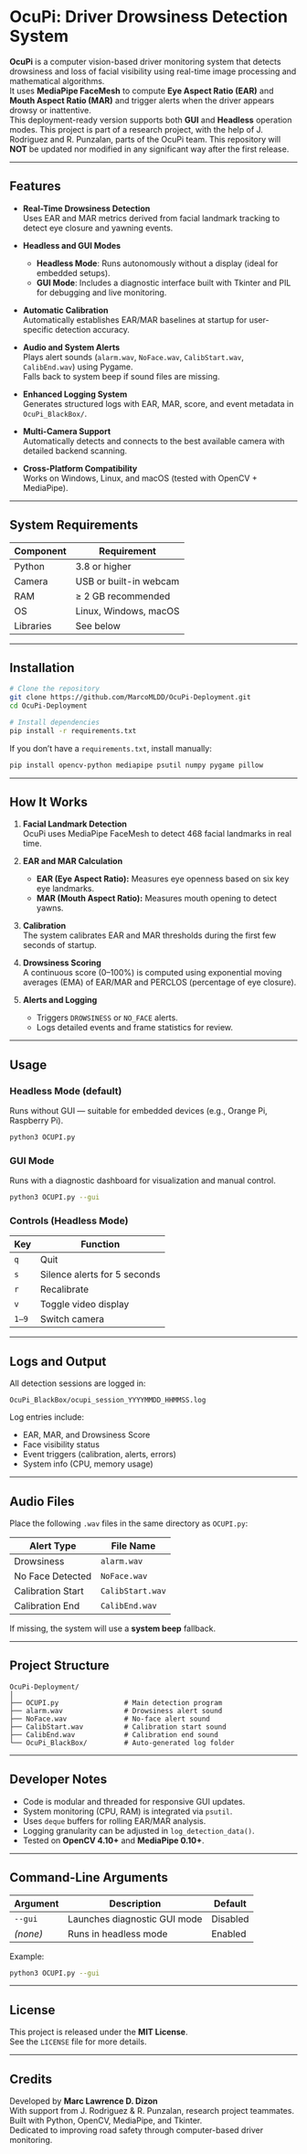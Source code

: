 # OcuPi: Driver Drowsiness Detection System

**OcuPi** is a computer vision-based driver monitoring system that detects drowsiness and loss of facial visibility using real-time image processing and mathematical algorithms.  
It uses **MediaPipe FaceMesh** to compute **Eye Aspect Ratio (EAR)** and **Mouth Aspect Ratio (MAR)** and trigger alerts when the driver appears drowsy or inattentive.  
This deployment-ready version supports both **GUI** and **Headless** operation modes. 
This project is part of a research project, with the help of J. Rodriguez and R. Punzalan, parts of the OcuPi team. This repository will **NOT** be updated nor modified in any significant way after the first release.

---

## Features

- **Real-Time Drowsiness Detection**  
  Uses EAR and MAR metrics derived from facial landmark tracking to detect eye closure and yawning events.

- **Headless and GUI Modes**  
  - **Headless Mode**: Runs autonomously without a display (ideal for embedded setups).  
  - **GUI Mode**: Includes a diagnostic interface built with Tkinter and PIL for debugging and live monitoring.

- **Automatic Calibration**  
  Automatically establishes EAR/MAR baselines at startup for user-specific detection accuracy.

- **Audio and System Alerts**  
  Plays alert sounds (`alarm.wav`, `NoFace.wav`, `CalibStart.wav`, `CalibEnd.wav`) using Pygame.  
  Falls back to system beep if sound files are missing.

- **Enhanced Logging System**  
  Generates structured logs with EAR, MAR, score, and event metadata in `OcuPi_BlackBox/`.

- **Multi-Camera Support**  
  Automatically detects and connects to the best available camera with detailed backend scanning.

- **Cross-Platform Compatibility**  
  Works on Windows, Linux, and macOS (tested with OpenCV + MediaPipe).

---

## System Requirements

| Component | Requirement |
|------------|-------------|
| Python | 3.8 or higher |
| Camera | USB or built-in webcam |
| RAM | ≥ 2 GB recommended |
| OS | Linux, Windows, macOS |
| Libraries | See below |

---

## Installation

```bash
# Clone the repository
git clone https://github.com/MarcoMLDD/OcuPi-Deployment.git
cd OcuPi-Deployment

# Install dependencies
pip install -r requirements.txt
```

If you don’t have a `requirements.txt`, install manually:
```bash
pip install opencv-python mediapipe psutil numpy pygame pillow
```

---

## How It Works

1. **Facial Landmark Detection**  
   OcuPi uses MediaPipe FaceMesh to detect 468 facial landmarks in real time.

2. **EAR and MAR Calculation**  
   - **EAR (Eye Aspect Ratio):** Measures eye openness based on six key eye landmarks.  
   - **MAR (Mouth Aspect Ratio):** Measures mouth opening to detect yawns.

3. **Calibration**  
   The system calibrates EAR and MAR thresholds during the first few seconds of startup.

4. **Drowsiness Scoring**  
   A continuous score (0–100%) is computed using exponential moving averages (EMA) of EAR/MAR and PERCLOS (percentage of eye closure).

5. **Alerts and Logging**  
   - Triggers `DROWSINESS` or `NO_FACE` alerts.  
   - Logs detailed events and frame statistics for review.

---

## Usage

### **Headless Mode (default)**
Runs without GUI — suitable for embedded devices (e.g., Orange Pi, Raspberry Pi).

```bash
python3 OCUPI.py
```

### **GUI Mode**
Runs with a diagnostic dashboard for visualization and manual control.

```bash
python3 OCUPI.py --gui
```

### **Controls (Headless Mode)**
| Key | Function |
|-----|-----------|
| `q` | Quit |
| `s` | Silence alerts for 5 seconds |
| `r` | Recalibrate |
| `v` | Toggle video display |
| `1–9` | Switch camera |

---

## Logs and Output

All detection sessions are logged in:
```
OcuPi_BlackBox/ocupi_session_YYYYMMDD_HHMMSS.log
```

Log entries include:
- EAR, MAR, and Drowsiness Score
- Face visibility status
- Event triggers (calibration, alerts, errors)
- System info (CPU, memory usage)

---

## Audio Files

Place the following `.wav` files in the same directory as `OCUPI.py`:

| Alert Type | File Name |
|-------------|------------|
| Drowsiness | `alarm.wav` |
| No Face Detected | `NoFace.wav` |
| Calibration Start | `CalibStart.wav` |
| Calibration End | `CalibEnd.wav` |

If missing, the system will use a **system beep** fallback.

---

## Project Structure

```
OcuPi-Deployment/
│
├── OCUPI.py                # Main detection program
├── alarm.wav               # Drowsiness alert sound
├── NoFace.wav              # No-face alert sound
├── CalibStart.wav          # Calibration start sound
├── CalibEnd.wav            # Calibration end sound
└── OcuPi_BlackBox/         # Auto-generated log folder
```

---

## Developer Notes

- Code is modular and threaded for responsive GUI updates.
- System monitoring (CPU, RAM) is integrated via `psutil`.
- Uses `deque` buffers for rolling EAR/MAR analysis.
- Logging granularity can be adjusted in `log_detection_data()`.
- Tested on **OpenCV 4.10+** and **MediaPipe 0.10+**.

---

## Command-Line Arguments

| Argument | Description | Default |
|-----------|--------------|----------|
| `--gui` | Launches diagnostic GUI mode | Disabled |
| *(none)* | Runs in headless mode | Enabled |

Example:
```bash
python3 OCUPI.py --gui
```

---

## License

This project is released under the **MIT License**.  
See the `LICENSE` file for more details.

---

## Credits

Developed by **Marc Lawrence D. Dizon**  
With support from J. Rodriguez & R. Punzalan, research project teammates.
Built with Python, OpenCV, MediaPipe, and Tkinter.  
Dedicated to improving road safety through computer-based driver monitoring.

